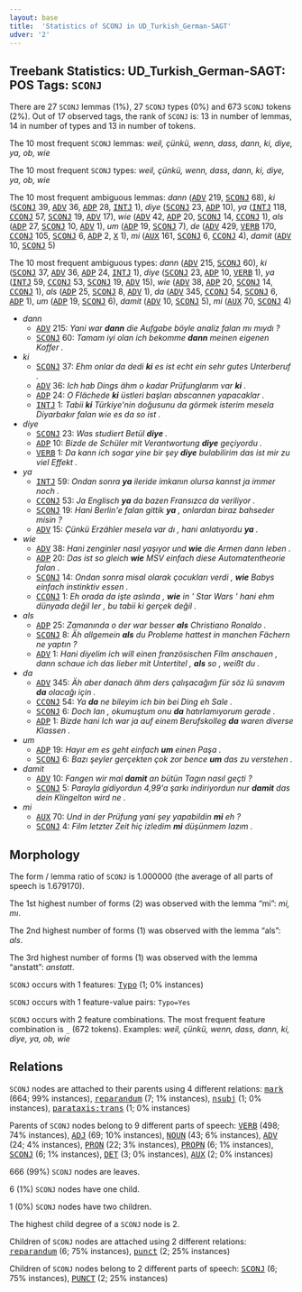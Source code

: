 ```yaml
---
layout: base
title:  'Statistics of SCONJ in UD_Turkish_German-SAGT'
udver: '2'
---
```


## Treebank Statistics: UD_Turkish_German-SAGT: POS Tags: `SCONJ`

There are 27 `SCONJ` lemmas (1%), 27 `SCONJ` types (0%) and 673 `SCONJ` tokens (2%).
Out of 17 observed tags, the rank of `SCONJ` is: 13 in number of lemmas, 14 in number of types and 13 in number of tokens.

The 10 most frequent `SCONJ` lemmas: <em>weil, çünkü, wenn, dass, dann, ki, diye, ya, ob, wie</em>

The 10 most frequent `SCONJ` types:  <em>weil, çünkü, wenn, dass, dann, ki, diye, ya, ob, wie</em>

The 10 most frequent ambiguous lemmas: <em>dann</em> (<tt><a href="qtd_sagt-pos-ADV.html">ADV</a></tt> 219, <tt><a href="qtd_sagt-pos-SCONJ.html">SCONJ</a></tt> 68), <em>ki</em> (<tt><a href="qtd_sagt-pos-SCONJ.html">SCONJ</a></tt> 39, <tt><a href="qtd_sagt-pos-ADV.html">ADV</a></tt> 36, <tt><a href="qtd_sagt-pos-ADP.html">ADP</a></tt> 28, <tt><a href="qtd_sagt-pos-INTJ.html">INTJ</a></tt> 1), <em>diye</em> (<tt><a href="qtd_sagt-pos-SCONJ.html">SCONJ</a></tt> 23, <tt><a href="qtd_sagt-pos-ADP.html">ADP</a></tt> 10), <em>ya</em> (<tt><a href="qtd_sagt-pos-INTJ.html">INTJ</a></tt> 118, <tt><a href="qtd_sagt-pos-CCONJ.html">CCONJ</a></tt> 57, <tt><a href="qtd_sagt-pos-SCONJ.html">SCONJ</a></tt> 19, <tt><a href="qtd_sagt-pos-ADV.html">ADV</a></tt> 17), <em>wie</em> (<tt><a href="qtd_sagt-pos-ADV.html">ADV</a></tt> 42, <tt><a href="qtd_sagt-pos-ADP.html">ADP</a></tt> 20, <tt><a href="qtd_sagt-pos-SCONJ.html">SCONJ</a></tt> 14, <tt><a href="qtd_sagt-pos-CCONJ.html">CCONJ</a></tt> 1), <em>als</em> (<tt><a href="qtd_sagt-pos-ADP.html">ADP</a></tt> 27, <tt><a href="qtd_sagt-pos-SCONJ.html">SCONJ</a></tt> 10, <tt><a href="qtd_sagt-pos-ADV.html">ADV</a></tt> 1), <em>um</em> (<tt><a href="qtd_sagt-pos-ADP.html">ADP</a></tt> 19, <tt><a href="qtd_sagt-pos-SCONJ.html">SCONJ</a></tt> 7), <em>de</em> (<tt><a href="qtd_sagt-pos-ADV.html">ADV</a></tt> 429, <tt><a href="qtd_sagt-pos-VERB.html">VERB</a></tt> 170, <tt><a href="qtd_sagt-pos-CCONJ.html">CCONJ</a></tt> 105, <tt><a href="qtd_sagt-pos-SCONJ.html">SCONJ</a></tt> 6, <tt><a href="qtd_sagt-pos-ADP.html">ADP</a></tt> 2, <tt><a href="qtd_sagt-pos-X.html">X</a></tt> 1), <em>mi</em> (<tt><a href="qtd_sagt-pos-AUX.html">AUX</a></tt> 161, <tt><a href="qtd_sagt-pos-SCONJ.html">SCONJ</a></tt> 6, <tt><a href="qtd_sagt-pos-CCONJ.html">CCONJ</a></tt> 4), <em>damit</em> (<tt><a href="qtd_sagt-pos-ADV.html">ADV</a></tt> 10, <tt><a href="qtd_sagt-pos-SCONJ.html">SCONJ</a></tt> 5)

The 10 most frequent ambiguous types:  <em>dann</em> (<tt><a href="qtd_sagt-pos-ADV.html">ADV</a></tt> 215, <tt><a href="qtd_sagt-pos-SCONJ.html">SCONJ</a></tt> 60), <em>ki</em> (<tt><a href="qtd_sagt-pos-SCONJ.html">SCONJ</a></tt> 37, <tt><a href="qtd_sagt-pos-ADV.html">ADV</a></tt> 36, <tt><a href="qtd_sagt-pos-ADP.html">ADP</a></tt> 24, <tt><a href="qtd_sagt-pos-INTJ.html">INTJ</a></tt> 1), <em>diye</em> (<tt><a href="qtd_sagt-pos-SCONJ.html">SCONJ</a></tt> 23, <tt><a href="qtd_sagt-pos-ADP.html">ADP</a></tt> 10, <tt><a href="qtd_sagt-pos-VERB.html">VERB</a></tt> 1), <em>ya</em> (<tt><a href="qtd_sagt-pos-INTJ.html">INTJ</a></tt> 59, <tt><a href="qtd_sagt-pos-CCONJ.html">CCONJ</a></tt> 53, <tt><a href="qtd_sagt-pos-SCONJ.html">SCONJ</a></tt> 19, <tt><a href="qtd_sagt-pos-ADV.html">ADV</a></tt> 15), <em>wie</em> (<tt><a href="qtd_sagt-pos-ADV.html">ADV</a></tt> 38, <tt><a href="qtd_sagt-pos-ADP.html">ADP</a></tt> 20, <tt><a href="qtd_sagt-pos-SCONJ.html">SCONJ</a></tt> 14, <tt><a href="qtd_sagt-pos-CCONJ.html">CCONJ</a></tt> 1), <em>als</em> (<tt><a href="qtd_sagt-pos-ADP.html">ADP</a></tt> 25, <tt><a href="qtd_sagt-pos-SCONJ.html">SCONJ</a></tt> 8, <tt><a href="qtd_sagt-pos-ADV.html">ADV</a></tt> 1), <em>da</em> (<tt><a href="qtd_sagt-pos-ADV.html">ADV</a></tt> 345, <tt><a href="qtd_sagt-pos-CCONJ.html">CCONJ</a></tt> 54, <tt><a href="qtd_sagt-pos-SCONJ.html">SCONJ</a></tt> 6, <tt><a href="qtd_sagt-pos-ADP.html">ADP</a></tt> 1), <em>um</em> (<tt><a href="qtd_sagt-pos-ADP.html">ADP</a></tt> 19, <tt><a href="qtd_sagt-pos-SCONJ.html">SCONJ</a></tt> 6), <em>damit</em> (<tt><a href="qtd_sagt-pos-ADV.html">ADV</a></tt> 10, <tt><a href="qtd_sagt-pos-SCONJ.html">SCONJ</a></tt> 5), <em>mi</em> (<tt><a href="qtd_sagt-pos-AUX.html">AUX</a></tt> 70, <tt><a href="qtd_sagt-pos-SCONJ.html">SCONJ</a></tt> 4)


* <em>dann</em>
  * <tt><a href="qtd_sagt-pos-ADV.html">ADV</a></tt> 215: <em>Yani war <b>dann</b> die Aufgabe böyle analiz falan mı mıydı ?</em>
  * <tt><a href="qtd_sagt-pos-SCONJ.html">SCONJ</a></tt> 60: <em>Tamam iyi olan ich bekomme <b>dann</b> meinen eigenen Koffer .</em>
* <em>ki</em>
  * <tt><a href="qtd_sagt-pos-SCONJ.html">SCONJ</a></tt> 37: <em>Ehm onlar da dedi <b>ki</b> es ist echt ein sehr gutes Unterberuf .</em>
  * <tt><a href="qtd_sagt-pos-ADV.html">ADV</a></tt> 36: <em>Ich hab Dings ähm o kadar Prüfunglarım var <b>ki</b> .</em>
  * <tt><a href="qtd_sagt-pos-ADP.html">ADP</a></tt> 24: <em>O Flächede <b>ki</b> üstleri başları abscannen yapacaklar .</em>
  * <tt><a href="qtd_sagt-pos-INTJ.html">INTJ</a></tt> 1: <em>Tabii <b>ki</b> Türkiye'nin doğusunu da görmek isterim mesela Diyarbakır falan wie es da so ist .</em>
* <em>diye</em>
  * <tt><a href="qtd_sagt-pos-SCONJ.html">SCONJ</a></tt> 23: <em>Was studiert Betül <b>diye</b> .</em>
  * <tt><a href="qtd_sagt-pos-ADP.html">ADP</a></tt> 10: <em>Bizde de Schüler mit Verantwortung <b>diye</b> geçiyordu .</em>
  * <tt><a href="qtd_sagt-pos-VERB.html">VERB</a></tt> 1: <em>Da kann ich sogar yine bir şey <b>diye</b> bulabilirim das ist mir zu viel Effekt .</em>
* <em>ya</em>
  * <tt><a href="qtd_sagt-pos-INTJ.html">INTJ</a></tt> 59: <em>Ondan sonra <b>ya</b> ileride imkanın olursa kannst ja immer noch .</em>
  * <tt><a href="qtd_sagt-pos-CCONJ.html">CCONJ</a></tt> 53: <em>Ja Englisch <b>ya</b> da bazen Fransızca da veriliyor .</em>
  * <tt><a href="qtd_sagt-pos-SCONJ.html">SCONJ</a></tt> 19: <em>Hani Berlin'e falan gittik <b>ya</b> , onlardan biraz bahseder misin ?</em>
  * <tt><a href="qtd_sagt-pos-ADV.html">ADV</a></tt> 15: <em>Çünkü Erzähler mesela var dı , hani anlatıyordu <b>ya</b> .</em>
* <em>wie</em>
  * <tt><a href="qtd_sagt-pos-ADV.html">ADV</a></tt> 38: <em>Hani zenginler nasıl yaşıyor und <b>wie</b> die Armen dann leben .</em>
  * <tt><a href="qtd_sagt-pos-ADP.html">ADP</a></tt> 20: <em>Das ist so gleich <b>wie</b> MSV einfach diese Automatentheorie falan .</em>
  * <tt><a href="qtd_sagt-pos-SCONJ.html">SCONJ</a></tt> 14: <em>Ondan sonra misal olarak çocukları verdi , <b>wie</b> Babys einfach instinktiv essen .</em>
  * <tt><a href="qtd_sagt-pos-CCONJ.html">CCONJ</a></tt> 1: <em>Eh orada da işte aslında , <b>wie</b> in ' Star Wars ' hani ehm dünyada değil ler , bu tabii ki gerçek değil .</em>
* <em>als</em>
  * <tt><a href="qtd_sagt-pos-ADP.html">ADP</a></tt> 25: <em>Zamanında o der war besser <b>als</b> Christiano Ronaldo .</em>
  * <tt><a href="qtd_sagt-pos-SCONJ.html">SCONJ</a></tt> 8: <em>Äh allgemein <b>als</b> du Probleme hattest in manchen Fächern ne yaptın ?</em>
  * <tt><a href="qtd_sagt-pos-ADV.html">ADV</a></tt> 1: <em>Hani diyelim ich will einen französischen Film anschauen , dann schaue ich das lieber mit Untertitel , <b>als</b> so , weißt du .</em>
* <em>da</em>
  * <tt><a href="qtd_sagt-pos-ADV.html">ADV</a></tt> 345: <em>Äh aber danach ähm ders çalışacağım für söz lü sınavım <b>da</b> olacağı için .</em>
  * <tt><a href="qtd_sagt-pos-CCONJ.html">CCONJ</a></tt> 54: <em>Ya <b>da</b> ne bileyim ich bin bei Ding eh Sale .</em>
  * <tt><a href="qtd_sagt-pos-SCONJ.html">SCONJ</a></tt> 6: <em>Doch lan , okumuştum onu <b>da</b> hatırlamıyorum gerade .</em>
  * <tt><a href="qtd_sagt-pos-ADP.html">ADP</a></tt> 1: <em>Bizde hani Ich war ja auf einem Berufskolleg <b>da</b> waren diverse Klassen .</em>
* <em>um</em>
  * <tt><a href="qtd_sagt-pos-ADP.html">ADP</a></tt> 19: <em>Hayır em es geht einfach <b>um</b> einen Paşa .</em>
  * <tt><a href="qtd_sagt-pos-SCONJ.html">SCONJ</a></tt> 6: <em>Bazı şeyler gerçekten çok zor bence <b>um</b> das zu verstehen .</em>
* <em>damit</em>
  * <tt><a href="qtd_sagt-pos-ADV.html">ADV</a></tt> 10: <em>Fangen wir mal <b>damit</b> an bütün Tagın nasıl geçti ?</em>
  * <tt><a href="qtd_sagt-pos-SCONJ.html">SCONJ</a></tt> 5: <em>Parayla gidiyordun 4,99'a şarkı indiriyordun nur <b>damit</b> das dein Klingelton wird ne .</em>
* <em>mi</em>
  * <tt><a href="qtd_sagt-pos-AUX.html">AUX</a></tt> 70: <em>Und in der Prüfung yani şey yapabildin <b>mi</b> eh ?</em>
  * <tt><a href="qtd_sagt-pos-SCONJ.html">SCONJ</a></tt> 4: <em>Film letzter Zeit hiç izledim <b>mi</b> düşünmem lazım .</em>

## Morphology

The form / lemma ratio of `SCONJ` is 1.000000 (the average of all parts of speech is 1.679170).

The 1st highest number of forms (2) was observed with the lemma “mi”: <em>mi, mı</em>.

The 2nd highest number of forms (1) was observed with the lemma “als”: <em>als</em>.

The 3rd highest number of forms (1) was observed with the lemma “anstatt”: <em>anstatt</em>.

`SCONJ` occurs with 1 features: <tt><a href="qtd_sagt-feat-Typo.html">Typo</a></tt> (1; 0% instances)

`SCONJ` occurs with 1 feature-value pairs: `Typo=Yes`

`SCONJ` occurs with 2 feature combinations.
The most frequent feature combination is `_` (672 tokens).
Examples: <em>weil, çünkü, wenn, dass, dann, ki, diye, ya, ob, wie</em>


## Relations

`SCONJ` nodes are attached to their parents using 4 different relations: <tt><a href="qtd_sagt-dep-mark.html">mark</a></tt> (664; 99% instances), <tt><a href="qtd_sagt-dep-reparandum.html">reparandum</a></tt> (7; 1% instances), <tt><a href="qtd_sagt-dep-nsubj.html">nsubj</a></tt> (1; 0% instances), <tt><a href="qtd_sagt-dep-parataxis-trans.html">parataxis:trans</a></tt> (1; 0% instances)

Parents of `SCONJ` nodes belong to 9 different parts of speech: <tt><a href="qtd_sagt-pos-VERB.html">VERB</a></tt> (498; 74% instances), <tt><a href="qtd_sagt-pos-ADJ.html">ADJ</a></tt> (69; 10% instances), <tt><a href="qtd_sagt-pos-NOUN.html">NOUN</a></tt> (43; 6% instances), <tt><a href="qtd_sagt-pos-ADV.html">ADV</a></tt> (24; 4% instances), <tt><a href="qtd_sagt-pos-PRON.html">PRON</a></tt> (22; 3% instances), <tt><a href="qtd_sagt-pos-PROPN.html">PROPN</a></tt> (6; 1% instances), <tt><a href="qtd_sagt-pos-SCONJ.html">SCONJ</a></tt> (6; 1% instances), <tt><a href="qtd_sagt-pos-DET.html">DET</a></tt> (3; 0% instances), <tt><a href="qtd_sagt-pos-AUX.html">AUX</a></tt> (2; 0% instances)

666 (99%) `SCONJ` nodes are leaves.

6 (1%) `SCONJ` nodes have one child.

1 (0%) `SCONJ` nodes have two children.

The highest child degree of a `SCONJ` node is 2.

Children of `SCONJ` nodes are attached using 2 different relations: <tt><a href="qtd_sagt-dep-reparandum.html">reparandum</a></tt> (6; 75% instances), <tt><a href="qtd_sagt-dep-punct.html">punct</a></tt> (2; 25% instances)

Children of `SCONJ` nodes belong to 2 different parts of speech: <tt><a href="qtd_sagt-pos-SCONJ.html">SCONJ</a></tt> (6; 75% instances), <tt><a href="qtd_sagt-pos-PUNCT.html">PUNCT</a></tt> (2; 25% instances)

